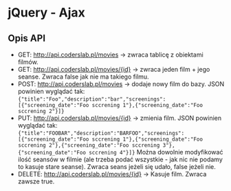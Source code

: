 # jQuery - Ajax

## Opis API
* GET: http://api.coderslab.pl/movies -> zwraca tablicę z obiektami filmów.
* GET: http://api.coderslab.pl/movies/{id} -> zwraca jeden film + jego seanse. Zwraca false jak nie ma takiego filmu.
* POST: http://api.coderslab.pl/movies -> dodaje nowy film do bazy. JSON powinien wyglądać tak:
```{"title":"Foo","description":"bar","screenings":[{"screening_date":"Foo sccrening 1"},{"screening_date":"Foo sccrening 2"}]}```
* PUT: http://api.coderslab.pl/movies/{id} -> zmienia film. JSON powinien wyglądać tak:
```{"title":"FOOBAR","description":"BARFOO","screenings":[{"screening_date":"Foo sccrening 1"},{"screening_date":"Foo sccrening 2"},{"screening_date":"Foo sccrening 3"},{"screening_date":"Foo sccrening 4"}]}```
Można dowolnie modyfikować ilość seansów w filmie (ale trzeba podać wszystkie - jak nic nie podamy to kasuje stare seanse). Zwraca seans jeżeli się udało, false jeżeli nie.
* DELETE: http://api.coderslab.pl/movies/{id} -> Kasuje film. Zwraca zawsze true.
